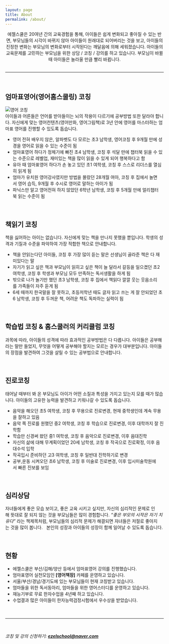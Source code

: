 ```yaml
---
layout: page
title: About
permalink: /about/
---
```


<center>에젤스쿨은 20여년 간의 교육경험을 통해, 아이들은 쉽게 변화되고 좋아질 수 있는 반면, 부모님들의 시각이 바뀌지 않아 아이들이 원래대로 되어버리는 것을 보고, 아이들의 진정한 변화는 부모님의 변화로부터 시작된다는 깨달음에 의해 세워졌습니다. 아이들의 교육문제를 고민하는 부모님을 위한 상담 / 코칭 / 강의를 하고 있습니다. 부모님이 바뀔 때 아이들은 놀라울 만큼 빨리 바뀝니다.</center><br>

***
<br>

## 엄마표영어(영어홈스쿨링) 코칭
![영어 코칭](https://cdn.pixabay.com/photo/2019/05/14/21/50/storytelling-4203628__480.jpg)<br>
아이들과 어른들은 언어를 받아들이는 뇌의 작용이 다르기에 공부방법 또한 달라야 합니다. 
자신에게 맞는 영어컨텐츠(영어만화, 영어그림책)로 3년 안에 영어를 마스터하는 엄마표 영어를 진행할 수 있도록 돕습니다.
- 영어 전혀 배우지 않은, 알파벳도 다 모르는 초3 남학생, 영어코칭 후 9개월 만에 성경을 영어로 읽을 수 있는 수준이 됨
- 엄마표영어 하다가 정체기에 빠진 초4 남학생, 코칭 후 석달 만에 챕터북 읽을 수 있는 수준으로 레벨업, 재미있는 책을 많이 읽을 수 있게 되어 행복하다고 함
- 유아 때 엄마표영어 하다가 손 놓고 있던 초1 여학생, 코칭 후 스스로 리더스를 열심히 읽게 됨
- 엄마가 유치원 영어강사였지만 방법을 몰랐던 28개월 여아, 코칭 후 집에서 놀면서 영어 습득, 9개월 후 수시로 영어로 말하는 아이가 됨 
- 파닉스만 알고 영어전혀 하지 않았던 6학년 남학생, 코칭 후 5개월 만에 얼리챕터북 읽는 수준이 됨<br><br><br>


## 책읽기 코칭 
책을 싫어하는 아이는 없습니다. 자신에게 맞는 책을 만나지 못했을 뿐입니다. 학생의 성격과 기질과 수준을 파악하여 가장 적합한 책으로 안내합니다.  
- 책을 안읽는다던 아이들, 코칭 후 가장 많이 듣는 말은 선생님이 골라준 책은 다 재미있다는 말
- 자기가 읽고 싶은 책과 부모님이 읽히고 싶은 책이 늘 달라서 갈등을 일으켰던 초2 여학생, 코칭 후 학생과 부모님 모두 만족하는 독서생활을 하게 됨
- 밖으로 나가 놀기만 했던 초3 남학생, 코칭 후 집에서 책읽다 깔깔 웃는 웃음소리를 가족들이 자주 듣게 됨
- 6세 때까지 한국말을 잘 못하고, 초등저학년 때도 글자 읽고 쓰는 게 잘 안되었던 초6 남학생, 코칭 후 두꺼운 책, 어려운 책도 독파하는 실력이 됨<br><br><br>
  
  
## 학습법 코칭 & 홈스쿨러의 커리큘럼 코칭
과목에 따라, 아이들의 성격에 따라 효과적인 공부방법은 다 다릅니다. 아이들은 공부해라는 말만 들었지, 무엇을 어떻게 공부해야 할지는 모르는 경우가 대부분입니다.
아이들의 장점을 발견하여 그것을 살릴 수 있는 공부법으로 안내합니다.<br><br>
 
 
## 진로코칭
태어날 때부터 봐 온 부모님도 아이가 어떤 소질과 특성을 가지고 있는지 모를 때가 많습니다. 아이들의 고유한 능력을 발견하고 키워나갈 수 있도록 돕습니다.
- 음악을 해오던 초5 여학생, 코칭 후 무용으로 진로변경, 현재 중학생인데 계속 무용을 잘하고 있음
- 음악 쪽 진로를 원했던 중2 여학생, 코칭 후 학습으로 진로변경, 이후 대학까지 잘 진학함
- 학습만 신경써 왔던 중1 여학생, 코칭 후 음악으로 진로변경, 이후 음대진학
- 자신의 삶에 대해 무계획이었던 20세 남학생, 코칭 후 작곡으로 진로확정, 이후 음대수석 입학
- 작곡입시 준비하던 고3 여학생, 코칭 후 일반대 진학하기로 변경
- 공부,운동 시켜오던 초6 남학생, 코칭 후 미술로 진로변경, 이후 입시미술학원에서 빠른 진보를 보임<br><br>
 

## 심리상담
자녀들에게 좋은 모습 보이고, 좋은 교육 시키고 싶지만,
자신의 심리적인 문제로 인해 뜻대로 잘 되지 않는 것을 부모님들은 많이 경험합니다.
*“좋은 부모의 시작은 자기 치유다”* 라는 책제목처럼, 부모님들의 심리적 문제가 해결되면 자녀들은 저절로 좋아지는 것을 많이 봅니다.  
본인의 성장과 아이들의 성장이 함께 일어날 수 있도록 돕습니다.<br><br><br>


## 현황
- 에젤스쿨은 부산/김해/양산 등에서 엄마표영어 강의를 진행했습니다.
- 엄마표영어 실천모임인 **[영어책장]** 카페를 운영하고 있습니다.
- 서울/부산/경남/경기도에 있는 부모님들이 현재 코칭받고 있습니다.
- 엄마들을 위한 독서동아리, 엄마들을 위한 영어스터디를 운영하고 있습니다.
- 재능기부로 무료 한자수업을 4년째 하고 있습니다.
- 수업결과 많은 아이들이 한자능력검정시험에서 우수상을 받았습니다.<br><br><br>

***
<br>

*코칭 및 강의 신청하기: **ezelschool@naver.com***
<br><br><br>

